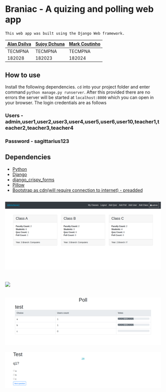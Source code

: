 # Braniac - A quizing and polling web app
    This web app was built using the Django Web framework.

| [Alan Dsilva](https://github.com/alandsilva26) | [Sujoy Dchuna](https://github.com/Gnitch) | [Mark Coutinho](https://github.com/markcoutinho) |
| ---------------------------------------------- | ----------------------------------------- | ------------------------------------------------ |
| TECMPNA                                        | TECMPNA                                   | TECMPNA                                          |
| 182028                                         | 182023                                    | 182024                                             |

## How to use

Install the following dependencies. `cd` into your project folder and enter command `python manage.py runserver`. After this provided there are no errors the server will be started at `localhost:8000` which you can open in your browser.
The login credentials are as follows

### Users - admin,user1,user2,user3,user4,user5,user6,user10,teacher1,teacher2,teacher3,teacher4

### Password - sagittarius123

## Dependencies

- [Python](https://www.python.org/)
- [Django](https://www.djangoproject.com/)
- [django_crispy_forms](https://django-crispy-forms.readthedocs.io/en/latest/)
- [Pillow](https://pypi.org/project/Pillow/2.2.1/)
- [Bootstrap as cdn(will require connection to internet) - preadded](https://getbootstrap.com/)

![](Screenshots/home.png)
-------
![](Screenshots/class_view.png)
-------
![](Screenshots/poll.png)
-------
![](Screenshots/quiz.png)
